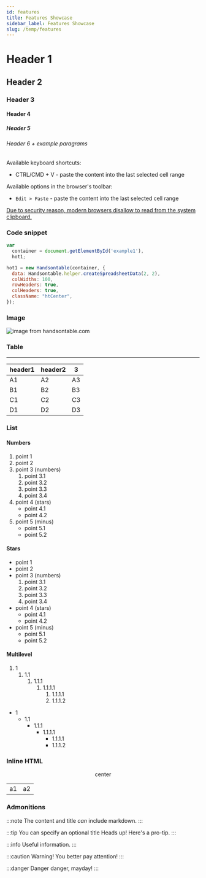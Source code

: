 ```yaml
---
id: features
title: Features Showcase
sidebar_label: Features Showcase
slug: /temp/features
---
```


# Header 1

## Header 2

### Header 3

#### Header 4

##### Header 5

###### Header 6 + example paragrams

Available keyboard shortcuts:

*   CTRL/CMD + V - paste the content into the last selected cell range

Available options in the browser's toolbar:

*   `Edit > Paste` - paste the content into the last selected cell range

[Due to security reason, modern browsers disallow to read from the system clipboard.](https://www.w3.org/TR/clipboard-apis/#privacy)

### Code snippet

```js title="index.js" hot-preview=example1,hot1
var
  container = document.getElementById('example1'),
  hot1;

hot1 = new Handsontable(container, {
  data: Handsontable.helper.createSpreadsheetData(2, 2),
  colWidths: 100,
  rowHeaders: true,
  colHeaders: true,
  className: "htCenter",
});
```

### Image

![image from handsontable.com](https://handsontable.com/static/images/template/ModFrontpage/main-page-illustration.svg)

### Table

-------------------------
| header1 | header2 | 3 |
|---------|---------|---|
| A1      | A2      | A3 |
| B1      | B2      | B3 |
| C1      | C2      | C3 |
| D1      | D2      | D3 |

### List

#### Numbers

1. point 1
2. point 2
3. point 3 (numbers)
   1. point 3.1
   2. point 3.2
   1. point 3.3
   2. point 3.4
4. point 4 (stars)
   * point 4.1
   * point 4.2
5. point 5 (minus)
   - point 5.1
   - point 5.2

#### Stars

* point 1
* point 2
* point 3 (numbers)
   1. point 3.1
   2. point 3.2
   1. point 3.3
   2. point 3.4
* point 4 (stars)
   * point 4.1
   * point 4.2
* point 5 (minus)
   * point 5.1
   * point 5.2

#### Multilevel

1. 1
   1. 1.1
      1. 1.1.1
         1. 1.1.1.1
            1. 1.1.1.1
            1. 1.1.1.2

* 1
   * 1.1
      * 1.1.1
         * 1.1.1.1
            * 1.1.1.1
            * 1.1.1.2

### Inline HTML

<center>center</center>
<table><tr><td>a1</td><td>a2</td></tr></table>

### Admonitions

:::note
The content and title *can* include markdown.
:::

:::tip You can specify an optional title
Heads up! Here's a pro-tip.
:::

:::info
Useful information.
:::

:::caution
Warning! You better pay attention!
:::

:::danger
Danger danger, mayday!
:::
